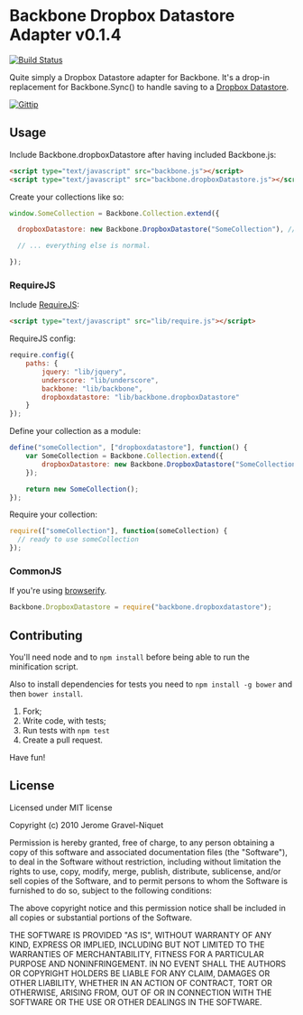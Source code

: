 # Backbone Dropbox Datastore Adapter v0.1.4

[![Build Status](https://secure.travis-ci.org/dmytroyarmak/Backbone.dropboxDatastore.png?branch=master)](http://travis-ci.org/dmytroyarmak/Backbone.dropboxDatastore)

Quite simply a Dropbox Datastore adapter for Backbone. It's a drop-in replacement for Backbone.Sync() to handle saving to a [Dropbox Datastore](https://www.dropbox.com/developers/datastore).

[![Gittip](http://badgr.co/gittip/dmytroyarmak.png)](https://www.gittip.com/dmytroyarmak/)

## Usage

Include Backbone.dropboxDatastore after having included Backbone.js:

```html
<script type="text/javascript" src="backbone.js"></script>
<script type="text/javascript" src="backbone.dropboxDatastore.js"></script>
```

Create your collections like so:

```javascript
window.SomeCollection = Backbone.Collection.extend({

  dropboxDatastore: new Backbone.DropboxDatastore("SomeCollection"), // Unique name within your app.

  // ... everything else is normal.

});
```
### RequireJS

Include [RequireJS](http://requirejs.org):

```html
<script type="text/javascript" src="lib/require.js"></script>
```

RequireJS config:
```javascript
require.config({
    paths: {
        jquery: "lib/jquery",
        underscore: "lib/underscore",
        backbone: "lib/backbone",
        dropboxdatastore: "lib/backbone.dropboxDatastore"
    }
});
```

Define your collection as a module:
```javascript
define("someCollection", ["dropboxdatastore"], function() {
    var SomeCollection = Backbone.Collection.extend({
        dropboxDatastore: new Backbone.DropboxDatastore("SomeCollection") // Unique name within your app.
    });

    return new SomeCollection();
});
```

Require your collection:
```javascript
require(["someCollection"], function(someCollection) {
  // ready to use someCollection
});
```

### CommonJS

If you're using [browserify](https://github.com/substack/node-browserify).

```javascript
Backbone.DropboxDatastore = require("backbone.dropboxdatastore");
```

## Contributing

You'll need node and to `npm install` before being able to run the minification script.

Also to install dependencies for tests you need to `npm install -g bower` and then `bower install`.

1. Fork;
2. Write code, with tests;
4. Run tests with `npm test`
5. Create a pull request.

Have fun!

## License

Licensed under MIT license

Copyright (c) 2010 Jerome Gravel-Niquet

Permission is hereby granted, free of charge, to any person obtaining
a copy of this software and associated documentation files (the
"Software"), to deal in the Software without restriction, including
without limitation the rights to use, copy, modify, merge, publish,
distribute, sublicense, and/or sell copies of the Software, and to
permit persons to whom the Software is furnished to do so, subject to
the following conditions:

The above copyright notice and this permission notice shall be
included in all copies or substantial portions of the Software.

THE SOFTWARE IS PROVIDED "AS IS", WITHOUT WARRANTY OF ANY KIND,
EXPRESS OR IMPLIED, INCLUDING BUT NOT LIMITED TO THE WARRANTIES OF
MERCHANTABILITY, FITNESS FOR A PARTICULAR PURPOSE AND
NONINFRINGEMENT. IN NO EVENT SHALL THE AUTHORS OR COPYRIGHT HOLDERS BE
LIABLE FOR ANY CLAIM, DAMAGES OR OTHER LIABILITY, WHETHER IN AN ACTION
OF CONTRACT, TORT OR OTHERWISE, ARISING FROM, OUT OF OR IN CONNECTION
WITH THE SOFTWARE OR THE USE OR OTHER DEALINGS IN THE SOFTWARE.
